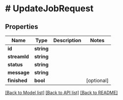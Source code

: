 # # UpdateJobRequest

## Properties

Name | Type | Description | Notes
------------ | ------------- | ------------- | -------------
**id** | **string** |  |
**streamId** | **string** |  |
**status** | **string** |  |
**message** | **string** |  |
**finished** | **bool** |  | [optional]

[[Back to Model list]](../../README.md#models) [[Back to API list]](../../README.md#endpoints) [[Back to README]](../../README.md)
